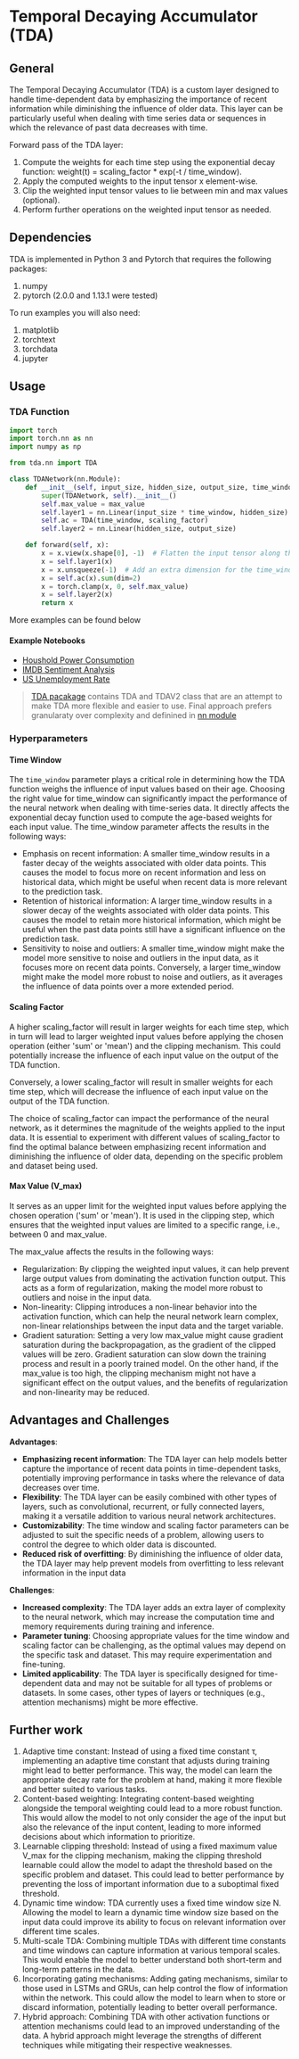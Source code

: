 # Temporal Decaying Accumulator (TDA)

## General

The Temporal Decaying Accumulator (TDA) is a custom layer designed to handle time-dependent data by emphasizing the importance of recent information while diminishing the influence of older data. This layer can be particularly useful when dealing with time series data or sequences in which the relevance of past data decreases with time.

Forward pass of the TDA layer:

1. Compute the weights for each time step using the exponential decay function: weight(t) = scaling_factor * exp(-t / time_window).
2. Apply the computed weights to the input tensor x element-wise.
3. Clip the weighted input tensor values to lie between min and max values (optional).
4. Perform further operations on the weighted input tensor as needed.

## Dependencies

TDA is implemented in Python 3 and Pytorch that requires the following packages:

1. numpy
2. pytorch (2.0.0 and 1.13.1 were tested)

To run examples you will also need:

1. matplotlib
2. torchtext
3. torchdata
4. jupyter

## Usage

### TDA Function

```python
import torch
import torch.nn as nn
import numpy as np

from tda.nn import TDA

class TDANetwork(nn.Module):
    def __init__(self, input_size, hidden_size, output_size, time_window, max_value, scaling_factor):
        super(TDANetwork, self).__init__()
        self.max_value = max_value
        self.layer1 = nn.Linear(input_size * time_window, hidden_size)
        self.ac = TDA(time_window, scaling_factor)
        self.layer2 = nn.Linear(hidden_size, output_size)

    def forward(self, x):
        x = x.view(x.shape[0], -1)  # Flatten the input tensor along the time_window dimension
        x = self.layer1(x)
        x = x.unsqueeze(-1)  # Add an extra dimension for the time_window
        x = self.ac(x).sum(dim=2)
        x = torch.clamp(x, 0, self.max_value)
        x = self.layer2(x)
        return x
```

More examples can be found below

#### Example Notebooks

- [Houshold Power Consumption](tda_time_series.ipynb)
- [IMDB Sentiment Analysis](nlp.ipynb)
- [US Unemployment Rate](unemployment_us.ipynb)

> [TDA pacakage](tda/activation.py) contains TDA and TDAV2 class that are an attempt to make TDA more flexible and easier to use. Final approach prefers granularaty over complexity and definined in [nn module](tda/nn.py)

### Hyperparameters

#### Time Window

The `time_window` parameter plays a critical role in determining how the TDA function weighs the influence of input values based on their age. Choosing the right value for time_window can significantly impact the performance of the neural network when dealing with time-series data.
It directly affects the exponential decay function used to compute the age-based weights for each input value.
The time_window parameter affects the results in the following ways:

- Emphasis on recent information: A smaller time_window results in a faster decay of the weights associated with older data points. This causes the model to focus more on recent information and less on historical data, which might be useful when recent data is more relevant to the prediction task.
- Retention of historical information: A larger time_window results in a slower decay of the weights associated with older data points. This causes the model to retain more historical information, which might be useful when the past data points still have a significant influence on the prediction task.
- Sensitivity to noise and outliers: A smaller time_window might make the model more sensitive to noise and outliers in the input data, as it focuses more on recent data points. Conversely, a larger time_window might make the model more robust to noise and outliers, as it averages the influence of data points over a more extended period.

#### Scaling Factor

A higher scaling_factor will result in larger weights for each time step, which in turn will lead to larger weighted input values before applying the chosen operation (either 'sum' or 'mean') and the clipping mechanism. This could potentially increase the influence of each input value on the output of the TDA function.

Conversely, a lower scaling_factor will result in smaller weights for each time step, which will decrease the influence of each input value on the output of the TDA function.

The choice of scaling_factor can impact the performance of the neural network, as it determines the magnitude of the weights applied to the input data. It is essential to experiment with different values of scaling_factor to find the optimal balance between emphasizing recent information and diminishing the influence of older data, depending on the specific problem and dataset being used.

#### Max Value (V_max)

It serves as an upper limit for the weighted input values before applying the chosen operation ('sum' or 'mean'). It is used in the clipping step, which ensures that the weighted input values are limited to a specific range, i.e., between 0 and max_value.

The max_value affects the results in the following ways:

- Regularization: By clipping the weighted input values, it can help prevent large output values from dominating the activation function output. This acts as a form of regularization, making the model more robust to outliers and noise in the input data.
- Non-linearity: Clipping introduces a non-linear behavior into the activation function, which can help the neural network learn complex, non-linear relationships between the input data and the target variable.
- Gradient saturation: Setting a very low max_value might cause gradient saturation during the backpropagation, as the gradient of the clipped values will be zero. Gradient saturation can slow down the training process and result in a poorly trained model. On the other hand, if the max_value is too high, the clipping mechanism might not have a significant effect on the output values, and the benefits of regularization and non-linearity may be reduced.

## Advantages and Challenges

**Advantages**:

- **Emphasizing recent information**: The TDA layer can help models better capture the importance of recent data points in time-dependent tasks, potentially improving performance in tasks where the relevance of data decreases over time.
- **Flexibility**: The TDA layer can be easily combined with other types of layers, such as convolutional, recurrent, or fully connected layers, making it a versatile addition to various neural network architectures.
- **Customizability**: The time window and scaling factor parameters can be adjusted to suit the specific needs of a problem, allowing users to control the degree to which older data is discounted.
- **Reduced risk of overfitting**: By diminishing the influence of older data, the TDA layer may help prevent models from overfitting to less relevant information in the input data

**Challenges**:

- **Increased complexity**: The TDA layer adds an extra layer of complexity to the neural network, which may increase the computation time and memory requirements during training and inference.
- **Parameter tuning**: Choosing appropriate values for the time window and scaling factor can be challenging, as the optimal values may depend on the specific task and dataset. This may require experimentation and fine-tuning.
- **Limited applicability**: The TDA layer is specifically designed for time-dependent data and may not be suitable for all types of problems or datasets. In some cases, other types of layers or techniques (e.g., attention mechanisms) might be more effective.

## Further work

1. Adaptive time constant: Instead of using a fixed time constant τ, implementing an adaptive time constant that adjusts during training might lead to better performance. This way, the model can learn the appropriate decay rate for the problem at hand, making it more flexible and better suited to various tasks.
2. Content-based weighting: Integrating content-based weighting alongside the temporal weighting could lead to a more robust function. This would allow the model to not only consider the age of the input but also the relevance of the input content, leading to more informed decisions about which information to prioritize.
3. Learnable clipping threshold: Instead of using a fixed maximum value V_max for the clipping mechanism, making the clipping threshold learnable could allow the model to adapt the threshold based on the specific problem and dataset. This could lead to better performance by preventing the loss of important information due to a suboptimal fixed threshold.
4. Dynamic time window: TDA currently uses a fixed time window size N. Allowing the model to learn a dynamic time window size based on the input data could improve its ability to focus on relevant information over different time scales.
5. Multi-scale TDA: Combining multiple TDAs with different time constants and time windows can capture information at various temporal scales. This would enable the model to better understand both short-term and long-term patterns in the data.
6. Incorporating gating mechanisms: Adding gating mechanisms, similar to those used in LSTMs and GRUs, can help control the flow of information within the network. This could allow the model to learn when to store or discard information, potentially leading to better overall performance.
7. Hybrid approach: Combining TDA with other activation functions or attention mechanisms could lead to an improved understanding of the data. A hybrid approach might leverage the strengths of different techniques while mitigating their respective weaknesses.
